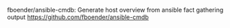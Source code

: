

fboender/ansible-cmdb: Generate host overview from ansible fact gathering output 
https://github.com/fboender/ansible-cmdb